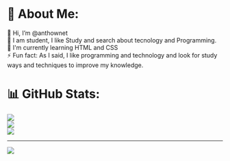 # 💫 About Me:
👋 Hi, I’m @anthownet<br> 👀  I am student, I like Study and search about tecnology and Programming.<br> 🌱 I'm currently learning HTML and CSS <br>⚡ Fun fact: As I said, I like programming and technology and look for study ways and techniques to improve my knowledge.


# 📊 GitHub Stats:
![](https://github-readme-stats.vercel.app/api?username=anthownet&theme=great-gatsby&hide_border=false&include_all_commits=false&count_private=false)<br/>
![](https://github-readme-streak-stats.herokuapp.com/?user=anthownet&theme=great-gatsby&hide_border=false)<br/>
![](https://github-readme-stats.vercel.app/api/top-langs/?username=anthownet&theme=great-gatsby&hide_border=false&include_all_commits=false&count_private=false&layout=compact)

---
[![](https://visitcount.itsvg.in/api?id=anthownet&icon=0&color=0)](https://visitcount.itsvg.in)

<!-- Proudly created with GPRM ( https://gprm.itsvg.in ) -->

